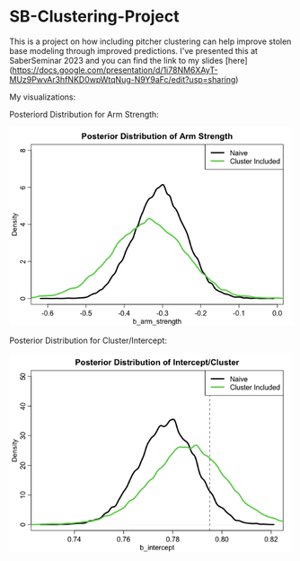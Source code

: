 # SB-Clustering-Project

This is a project on how including pitcher clustering can help improve stolen base modeling through improved predictions.
I've presented this at SaberSeminar 2023 and you can find the link to my slides [here] (https://docs.google.com/presentation/d/1i78NM6XAyT-MUz9PwvAr3hfNKD0wpWtqNug-N9Y9aFc/edit?usp=sharing)

My visualizations:

Posteriord Distribution for Arm Strength:

![Posterior Distribution for Arm Strength:](https://github.com/jvminkim/SB-Clustering-Project/blob/main/Arm_strength%2C%20cluster.png)

Posterior Distribution for Cluster/Intercept:

![Posterior Distribution for Cluster/Intercept:](https://github.com/jvminkim/SB-Clustering-Project/blob/main/Intercept%2C%20Posterior.png)
